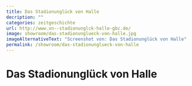 ```yaml
---
title: Das Stadionunglück von Halle
decription: ""
categories: zeitgeschichte
url: http://www.xn--stadionunglck-halle-gbc.de/
image: showroom/das-stadionunglueck-von-halle.jpg
imageAlternativeText: "Screenshot von: Das Stadionunglück von Halle"
permalink: /showroom/das-stadionunglueck-von-halle
---
```


# Das Stadionunglück von Halle
